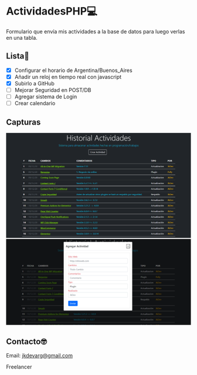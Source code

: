 # ActividadesPHP💻
Formulario que envía mis actividades a la base de datos para luego verlas en una tabla.

## Lista🚀


- [x] Configurar el horario de Argentina/Buenos_Aires
- [x] Añadir un reloj en tiempo real con javascript
- [x] Subirlo a GitHub
- [ ] Mejorar Seguridad en POST/DB
- [ ] Agregar sistema de Login
- [ ] Crear calendario

## Capturas
![Alt text](Screenshot_1.png?raw=true "Captura1")
![Alt text](Screenshot_3.png?raw=true "Captura3") 

## Contacto🤓
Email: jkdevarg@gmail.com

Freelancer
